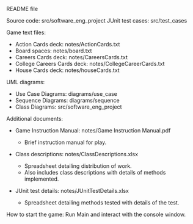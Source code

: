 README file

Source code: src/software_eng_project
JUnit test cases: src/test_cases

Game text files: 
- Action Cards deck: notes/ActionCards.txt
- Board spaces: notes/board.txt
- Careers Cards deck: notes/CareersCards.txt
- College Careers Cards deck: notes/CollegeCareerCards.txt
- House Cards deck: notes/houseCards.txt

UML diagrams: 
- Use Case Diagrams: diagrams/use_case
- Sequence Diagrams: diagrams/sequence
- Class Diagrams: src/software_eng_project

Additional documents: 
- Game Instruction Manual: notes/Game Instruction Manual.pdf
  - Brief instruction manual for play.

- Class descriptions: notes/ClassDescriptions.xlsx
  - Spreadsheet detailing distribution of work.
  - Also includes class descriptions with details of methods implemented. 
  
- JUnit test details: notes/JUnitTestDetails.xlsx
  - Spreadsheet detailing methods tested with details of the test. 

How to start the game: Run Main and interact with the console window. 